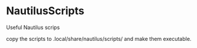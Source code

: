 # NautilusScripts
Useful Nautilus scrips

copy the scripts to .local/share/nautilus/scripts/ and make them executable.

